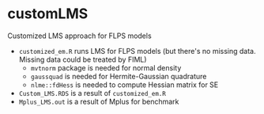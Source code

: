 # customLMS
Customized LMS approach for FLPS models

- `customized_em.R` runs LMS for FLPS models (but there's no missing data. Missing data could be treated by FIML)
  - `mvtnorm` package is needed for normal density
  - `gaussquad` is needed for Hermite-Gaussian quadrature
  - `nlme::fdHess` is needed to compute Hessian matrix for SE
- `Custom_LMS.RDS` is a result of `customized_em.R`
- `Mplus_LMS.out` is a result of Mplus for benchmark

